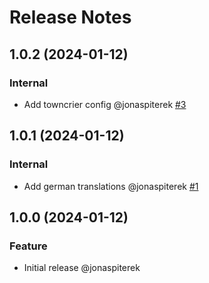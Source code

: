 # Release Notes

<!-- You should *NOT* be adding new change log entries to this file.
     You should create a file in the news directory instead.
     For helpful instructions, please see:
     https://6.docs.plone.org/contributing/index.html?highlight=towncrier#change-log-entry
-->

<!-- towncrier release notes start -->

## 1.0.2 (2024-01-12)

### Internal

- Add towncrier config @jonaspiterek [#3](https://github.com/kitconcept/volto-testimonials-block/pull/3)

## 1.0.1 (2024-01-12)

### Internal

- Add german translations @jonaspiterek [#1](https://github.com/kitconcept/volto-testimonials-block/pull/1)

## 1.0.0 (2024-01-12)

### Feature

- Initial release @jonaspiterek
